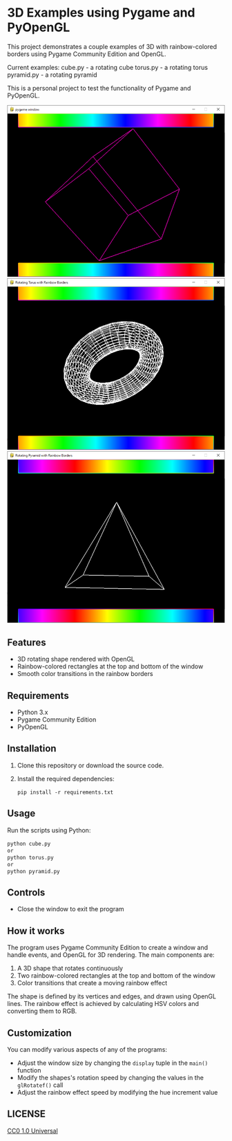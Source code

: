 # 3D Examples using Pygame and PyOpenGL

This project demonstrates a couple examples of 3D with rainbow-colored borders using Pygame Community Edition and OpenGL.

Current examples:
	cube.py - a rotating cube
	torus.py - a rotating torus
	pyramid.py - a rotating pyramid


This is a personal project to test the functionality of Pygame and PyOpenGL.

![cube Screenshot](screenshot.png)
![torus Screenshot 2](screenshot2.png)
![pyramid Screenshot 3](screenshot3.png)

## Features

- 3D rotating shape rendered with OpenGL
- Rainbow-colored rectangles at the top and bottom of the window
- Smooth color transitions in the rainbow borders

## Requirements

- Python 3.x
- Pygame Community Edition
- PyOpenGL

## Installation

1. Clone this repository or download the source code.
2. Install the required dependencies:

   ```
   pip install -r requirements.txt
   ```

## Usage

Run the scripts using Python:

```
python cube.py
or
python torus.py
or
python pyramid.py
```

## Controls

- Close the window to exit the program

## How it works

The program uses Pygame Community Edition to create a window and handle events, and OpenGL for 3D rendering. The main components are:

1. A 3D shape that rotates continuously
2. Two rainbow-colored rectangles at the top and bottom of the window
3. Color transitions that create a moving rainbow effect

The shape is defined by its vertices and edges, and drawn using OpenGL lines. The rainbow effect is achieved by calculating HSV colors and converting them to RGB.

## Customization

You can modify various aspects of any of the programs:

- Adjust the window size by changing the `display` tuple in the `main()` function
- Modify the shapes's rotation speed by changing the values in the `glRotatef()` call
- Adjust the rainbow effect speed by modifying the hue increment value

## LICENSE

[CC0 1.0 Universal](LICENSE)